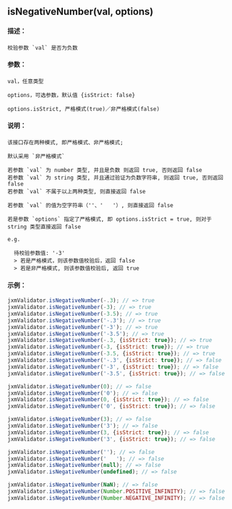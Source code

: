
## isNegativeNumber(val, options)

#### 描述：

    校验参数 `val` 是否为负数

#### 参数：

    val，任意类型

    options，可选参数，默认值 {isStrict: false}

    options.isStrict, 严格模式(true)／非严格模式(false)

#### 说明：

    该接口存在两种模式, 即严格模式、非严格模式;

    默认采用 `非严格模式`

    若参数 `val` 为 number 类型, 并且是负数 则返回 true, 否则返回 false
    若参数 `val` 为 string 类型, 并且通过验证为负数字符串, 则返回 true, 否则返回 false
    若参数 `val` 不属于以上两种类型, 则直接返回 false

    若参数 `val` 的值为空字符串（''、'   '）, 则直接返回 false

    若是参数 `options` 指定了严格模式, 即 options.isStrict = true, 则对于 string 类型直接返回 false

    e.g.

      待校验参数值: '-3'
      > 若是严格模式，则该参数值校验后，返回 false
      > 若是非严格模式, 则该参数值校验后, 返回 true

#### 示例：

```javascript
jxmValidator.isNegativeNumber(-.3); // => true
jxmValidator.isNegativeNumber(-3); // => true
jxmValidator.isNegativeNumber(-3.5); // => true
jxmValidator.isNegativeNumber('-.3'); // => true
jxmValidator.isNegativeNumber('-3'); // => true
jxmValidator.isNegativeNumber('-3.5'); // => true
jxmValidator.isNegativeNumber(-.3, {isStrict: true}); // => true
jxmValidator.isNegativeNumber(-3, {isStrict: true}); // => true
jxmValidator.isNegativeNumber(-3.5, {isStrict: true}); // => true
jxmValidator.isNegativeNumber('-.3', {isStrict: true}); // => false
jxmValidator.isNegativeNumber('-3', {isStrict: true}); // => false
jxmValidator.isNegativeNumber('-3.5', {isStrict: true}); // => false

jxmValidator.isNegativeNumber(0); // => false
jxmValidator.isNegativeNumber('0'); // => false
jxmValidator.isNegativeNumber(0, {isStrict: true}); // => false
jxmValidator.isNegativeNumber('0', {isStrict: true}); // => false

jxmValidator.isNegativeNumber(3); // => false
jxmValidator.isNegativeNumber('3'); // => false
jxmValidator.isNegativeNumber(3, {isStrict: true}); // => false
jxmValidator.isNegativeNumber('3', {isStrict: true}); // => false

jxmValidator.isNegativeNumber(''); // => false
jxmValidator.isNegativeNumber('   '); // => false
jxmValidator.isNegativeNumber(null); // => false
jxmValidator.isNegativeNumber(undefined); // => false

jxmValidator.isNegativeNumber(NaN); // => false
jxmValidator.isNegativeNumber(Number.POSITIVE_INFINITY); // => false
jxmValidator.isNegativeNumber(Number.NEGATIVE_INFINITY); // => false
```
